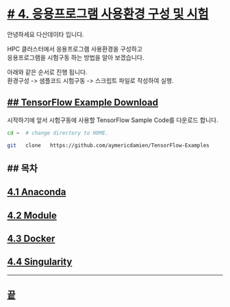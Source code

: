 [userguide]: https://github.com/dasandata/Open_HPC/tree/master/Document/User%20Guide#-%EB%AA%A9%EC%B0%A8
[ohpc]: http://openhpc.community/
[slurm]: https://slurm.schedmd.com/

[4]: https://github.com/dasandata/Open_HPC/tree/master/Document/User%20Guide/4_app_env
[4.1]: https://github.com/dasandata/Open_HPC/blob/master/Document/User%20Guide/4_app_env/4.1_Anaconda.md
[4.2]: https://github.com/dasandata/Open_HPC/blob/master/Document/User%20Guide/4_app_env/4.2_Module.md
[4.3]: https://github.com/dasandata/Open_HPC/blob/master/Document/User%20Guide/4_app_env/4.3_Docker.md
[4.4]: https://github.com/dasandata/Open_HPC/blob/master/Document/User%20Guide/4_app_env/4.4_Singularity.md

# [# 4.   응용프로그램 사용환경 구성 및 시험][userguide]

안녕하세요 다산데이타 입니다.  

HPC 클러스터에서 응용프로그램 사용환경을 구성하고  
응용프로그램을 시험구동 하는 방법을 알아 보겠습니다.  

아래와 같은 순서로 진행 됩니다.  
환경구성 -> 샘플코드 시험구동 -> 스크립트 파일로 작성하여 실행.

## [## TensorFlow Example Download][4]

시작하기에 앞서 시험구동에 사용할 TensorFlow Sample Code를 다운로드 합니다.  

```bash
cd ~  # change directory to HOME.

git   clone   https://github.com/aymericdamien/TensorFlow-Examples

```
## ## 목차
## [4.1  Anaconda][4.1]  
## [4.2  Module][4.2]  
## [4.3  Docker][4.3]  
## [4.4  Singularity][4.4]  

***
## [끝][userguide]
